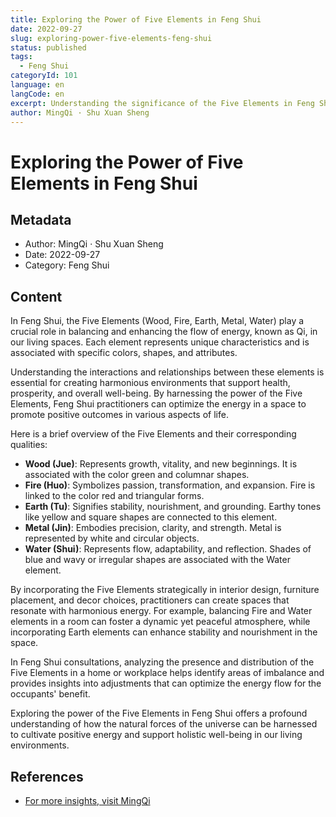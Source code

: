 ```yaml
---
title: Exploring the Power of Five Elements in Feng Shui
date: 2022-09-27
slug: exploring-power-five-elements-feng-shui
status: published
tags:
  - Feng Shui
categoryId: 101
language: en
langCode: en
excerpt: Understanding the significance of the Five Elements in Feng Shui for harmonizing energy flow.
author: MingQi · Shu Xuan Sheng
---
```


# Exploring the Power of Five Elements in Feng Shui

## Metadata
- Author: MingQi · Shu Xuan Sheng
- Date: 2022-09-27
- Category: Feng Shui

## Content
In Feng Shui, the Five Elements (Wood, Fire, Earth, Metal, Water) play a crucial role in balancing and enhancing the flow of energy, known as Qi, in our living spaces. Each element represents unique characteristics and is associated with specific colors, shapes, and attributes.

Understanding the interactions and relationships between these elements is essential for creating harmonious environments that support health, prosperity, and overall well-being. By harnessing the power of the Five Elements, Feng Shui practitioners can optimize the energy in a space to promote positive outcomes in various aspects of life.

Here is a brief overview of the Five Elements and their corresponding qualities:
- **Wood (Jue)**: Represents growth, vitality, and new beginnings. It is associated with the color green and columnar shapes.
- **Fire (Huo)**: Symbolizes passion, transformation, and expansion. Fire is linked to the color red and triangular forms.
- **Earth (Tu)**: Signifies stability, nourishment, and grounding. Earthy tones like yellow and square shapes are connected to this element.
- **Metal (Jin)**: Embodies precision, clarity, and strength. Metal is represented by white and circular objects.
- **Water (Shui)**: Represents flow, adaptability, and reflection. Shades of blue and wavy or irregular shapes are associated with the Water element.

By incorporating the Five Elements strategically in interior design, furniture placement, and decor choices, practitioners can create spaces that resonate with harmonious energy. For example, balancing Fire and Water elements in a room can foster a dynamic yet peaceful atmosphere, while incorporating Earth elements can enhance stability and nourishment in the space.

In Feng Shui consultations, analyzing the presence and distribution of the Five Elements in a home or workplace helps identify areas of imbalance and provides insights into adjustments that can optimize the energy flow for the occupants' benefit.

Exploring the power of the Five Elements in Feng Shui offers a profound understanding of how the natural forces of the universe can be harnessed to cultivate positive energy and support holistic well-being in our living environments.

## References
- [For more insights, visit MingQi](https://www.mingqi.me)